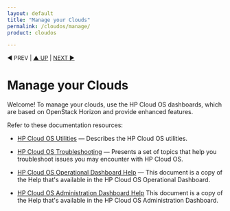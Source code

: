 ```yaml
---
layout: default
title: "Manage your Clouds"
permalink: /cloudos/manage/
product: cloudos

---
```



<p style="font-size: small;"> &#9664; PREV</a> | <a href="/cloudos/">&#9650; UP</a> | <a href="/cloudos/manage/utilities/">NEXT &#9654;</a> </p>

# Manage your Clouds

Welcome! To manage your clouds, use the HP Cloud OS dashboards, which are based on OpenStack Horizon and provide enhanced features.

Refer to these documentation resources:

* [HP Cloud OS Utilities](/cloudos/manage/utilities/) &mdash; Describes the HP Cloud OS utilities.

* [HP Cloud OS Troubleshooting](/cloudos/manage/troubleshooting/) &mdash; Presents a set of topics that help you troubleshoot issues you may encounter with HP Cloud OS.

* [HP Cloud OS Operational Dashboard Help](http://docs.hpcloud.com/cloudos/operational-dashboard/index.htm) &mdash; This document is a copy of the Help that's available in the HP Cloud OS Operational Dashboard.  

* [HP Cloud OS Administration Dashboard Help](http://docs.hpcloud.com/cloudos/administration-dashboard/index.htm) This document is a copy of the Help that's available in the HP Cloud OS Administration Dashboard. 


 
